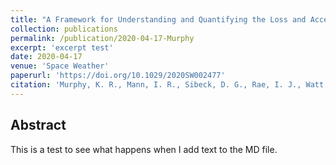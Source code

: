 ```yaml
---
title: "A Framework for Understanding and Quantifying the Loss and Acceleration of Relativistic Electrons in the Outer Radiation Belt During Geomagnetic Storms"
collection: publications
permalink: /publication/2020-04-17-Murphy
excerpt: 'excerpt test'
date: 2020-04-17
venue: 'Space Weather'
paperurl: 'https://doi.org/10.1029/2020SW002477'
citation: 'Murphy, K. R., Mann, I. R., Sibeck, D. G., Rae, I. J., Watt, C. E. J., Ozeke, L. G., et al. (2020). A Framework for Understanding and Quantifying the Loss and Acceleration of Relativistic Electrons in the Outer Radiation Belt During Geomagnetic Storms. Space Weather, 18(5).'
---
```




## Abstract

This is a test to see what happens when I add text to the MD file.